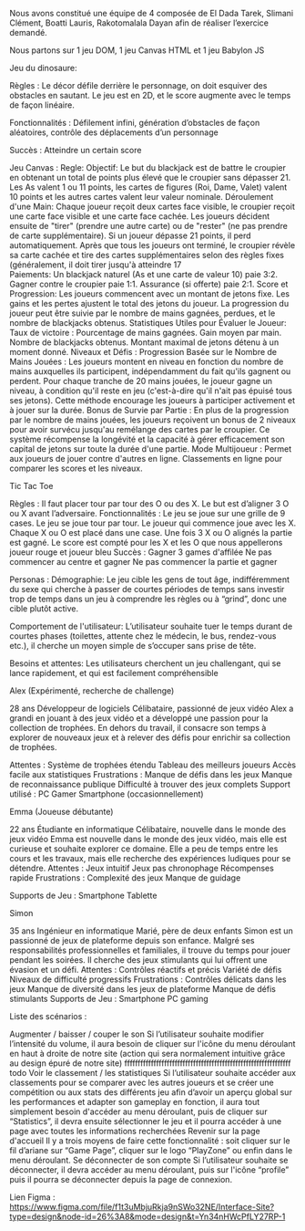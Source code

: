 Nous avons constitué une équipe de 4 composée de El Dada Tarek, Slimani Clément, Boatti Lauris, Rakotomalala Dayan afin de réaliser l’exercice demandé.

Nous partons sur 1 jeu DOM, 1 jeu Canvas HTML et 1 jeu Babylon JS

Jeu du dinosaure:

Règles : 
Le décor défile derrière le personnage, on doit esquiver des obstacles en sautant. Le jeu est en 2D, et le score augmente avec le temps de façon linéaire.

Fonctionnalités : 
Défilement infini, génération d’obstacles de façon aléatoires, contrôle des déplacements d’un personnage

Succès : 
Atteindre un certain score

Jeu Canvas : 
Regle: 
Objectif: Le but du blackjack est de battre le croupier en obtenant un total de points plus élevé que le croupier sans dépasser 21. Les As valent 1 ou 11 points, les cartes de figures (Roi, Dame, Valet) valent 10 points et les autres cartes valent leur valeur nominale.
Déroulement d'une Main:
Chaque joueur reçoit deux cartes face visible, le croupier reçoit une carte face visible et une carte face cachée. 
 Les joueurs décident ensuite de "tirer" (prendre une autre carte) ou de "rester" (ne pas prendre de carte supplémentaire).
Si un joueur dépasse 21 points, il perd automatiquement.
Après que tous les joueurs ont terminé, le croupier révèle sa carte cachée et tire des cartes supplémentaires selon des règles fixes (généralement, il doit tirer jusqu'à atteindre 17         	
Paiements:
Un blackjack naturel (As et une carte de valeur 10) paie 3:2.
Gagner contre le croupier paie 1:1.
Assurance (si offerte) paie 2:1.
Score et Progression:
Les joueurs commencent avec un montant de jetons fixe.
Les gains et les pertes ajustent le total des jetons du joueur.
La progression du joueur peut être suivie par le nombre de mains gagnées, perdues, et le nombre de blackjacks obtenus.
Statistiques Utiles pour Évaluer le Joueur:
 Taux de victoire : Pourcentage de mains gagnées.
Gain moyen par main.
 Nombre de blackjacks obtenus.
Montant maximal de jetons détenu à un moment donné.
 Niveaux et Défis :
Progression Basée sur le Nombre de Mains Jouées : 
 Les joueurs montent en niveau en fonction du nombre de mains auxquelles ils participent, indépendamment du fait qu'ils gagnent ou perdent.
 Pour chaque tranche de 20 mains jouées, le joueur gagne un niveau, à condition qu'il reste en jeu (c'est-à-dire qu'il n'ait pas épuisé tous ses jetons).
 Cette méthode encourage les joueurs à participer activement et à jouer sur la durée.
 Bonus de Survie par Partie :
 En plus de la progression par le nombre de mains jouées, les joueurs reçoivent un bonus de 2 niveaux pour avoir survécu jusqu'au remélange des cartes par le croupier.
Ce système récompense la longévité et la capacité à gérer efficacement son capital de jetons sur toute la durée d'une partie.
 Mode Multijoueur :
Permet aux joueurs de jouer contre d'autres en ligne.
 	Classements en ligne pour comparer les scores et les niveaux.
 




Tic Tac Toe

Règles : 
Il faut placer tour par tour des O ou des X. Le but est d’aligner 3 O ou X avant l’adversaire. 
Fonctionnalités : 
Le jeu se joue sur une grille de 9 cases. Le jeu se joue tour par tour. Le joueur qui commence joue avec les X. Chaque X ou O est placé dans une case. Une fois 3 X ou O alignés la partie est gagné. Le score est compté pour les X et les O que nous appellerons joueur rouge et joueur bleu
Succès : 
Gagner 3 games d'affilée
Ne pas commencer au centre et gagner
Ne pas commencer la partie et gagner



Personas :
Démographie: Le jeu cible les gens de tout âge, indifféremment du sexe qui cherche à passer de courtes périodes de temps sans investir trop de temps dans un jeu à comprendre les règles ou à “grind”, donc une cible plutôt active.
	
Comportement de l'utilisateur: L’utilisateur souhaite tuer le temps durant de courtes phases (toilettes, attente chez le médecin, le bus, rendez-vous etc.), il cherche un moyen simple de s’occuper sans prise de tête.

Besoins et attentes: Les utilisateurs cherchent un jeu challengant, qui se lance rapidement, et qui est facilement compréhensible

Alex (Expérimenté, recherche de challenge)

28 ans
Développeur de logiciels
Célibataire, passionné de jeux vidéo
Alex a grandi en jouant à des jeux vidéo et a développé une passion pour la collection de trophées. En dehors du travail, il consacre son temps à explorer de nouveaux jeux et à relever des défis pour enrichir sa collection de trophées. 


Attentes :
Système de trophées étendu
Tableau des meilleurs joueurs
Accès facile aux statistiques
Frustrations :
Manque de défis dans les jeux
Manque de reconnaissance publique
Difficulté à trouver des jeux complets
Support utilisé : 
PC Gamer
Smartphone (occasionnellement)





Emma (Joueuse débutante)

22 ans
Étudiante en informatique
Célibataire, nouvelle dans le monde des jeux vidéo
Emma est nouvelle dans le monde des jeux vidéo, mais elle est curieuse et souhaite explorer ce domaine. Elle a peu de temps entre les cours et les travaux, mais elle recherche des expériences ludiques pour se détendre.
Attentes :
Jeux intuitif
Jeux pas chronophage 
Récompenses rapide
Frustrations :
Complexité des jeux
Manque de guidage


Supports de Jeu :
Smartphone
Tablette












Simon 

35 ans
Ingénieur en informatique
Marié, père de deux enfants
Simon est un passionné de jeux de plateforme depuis son enfance. Malgré ses responsabilités professionnelles et familiales, il trouve du temps pour jouer pendant les soirées. Il cherche des jeux stimulants qui lui offrent une évasion et un défi.
Attentes :
Contrôles réactifs et précis
Variété de défis
Niveaux de difficulté progressifs
Frustrations :
Contrôles délicats dans les jeux
Manque de diversité dans les jeux de plateforme
Manque de défis stimulants
Supports de Jeu :
Smartphone
PC gaming


Liste des scénarios : 

Augmenter / baisser / couper le son
Si l’utilisateur souhaite modifier l’intensité du volume, il aura besoin de cliquer sur l'icône du menu déroulant en haut à droite de notre site (action qui sera normalement intuitive grâce au design épuré de notre site) fffffffffffffffffffffffffffffffffffffffffffffffffffffffffffffff todo
Voir le classement / les statistiques
Si l’utilisateur souhaite accéder aux classements pour se comparer avec les autres joueurs et se créer une compétition ou aux stats des différents jeu afin d’avoir un aperçu global sur les performances et adapter son gameplay en fonction, il aura tout simplement besoin d'accéder au menu déroulant, puis de cliquer sur “Statistics”, il devra ensuite sélectionner le jeu et il pourra accéder à une page avec toutes les informations recherchées
Revenir sur la page d'accueil
Il y a trois moyens de faire cette fonctionnalité : soit cliquer sur le fil d’ariane sur “Game Page”, cliquer sur le logo “PlayZone” ou enfin dans le menu déroulant.
Se déconnecter de son compte
Si l’utilisateur souhaite se déconnecter, il devra accéder au menu déroulant, puis sur l'icône “profile” puis il pourra se déconnecter depuis la page de connexion.




Lien Figma : https://www.figma.com/file/f1t3uMbjuRkja9nSWo32NE/Interface-Site?type=design&node-id=26%3A8&mode=design&t=Yn34nHWcPfLY27RP-1

